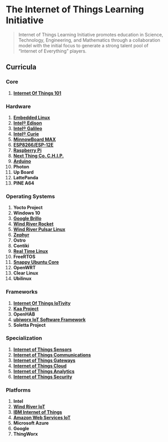 The Internet of Things Learning Initiative
==

> Internet of Things Learning Initiative promotes education in Science, Technology, Engineering, and Mathematics through a collaboration model with the initial focus to generate a strong talent pool of “Internet of Everything” players.

## Curricula

### Core
1. [__Internet Of Things 101__](https://theiotlearninginitiative.gitbooks.io/internetofthings101/)

### Hardware
1. [__Embedded Linux__](https://theiotlearninginitiative.gitbooks.io/embedded-linux/)
2. [__Intel® Edison__](https://theiotlearninginitiative.gitbooks.io/inteledison/content/)
3. [__Intel® Galileo__](https://theiotlearninginitiative.gitbooks.io/intelgalileo/content/)
4. [__Intel® Curie__](https://theiotlearninginitiative.gitbooks.io/intelcurie/content/)
5. [__MinnowBoard MAX__](https://theiotlearninginitiative.gitbooks.io/minnowboardmax/content/)
6. [__ESP8266/ESP-12E__](https://theiotlearninginitiative.gitbooks.io/esp8266/content/) 
7. [__Raspberry Pi__](https://theiotlearninginitiative.gitbooks.io/raspberrypi/content/)
8. [__Next Thing Co. C.H.I.P.__](https://theiotlearninginitiative.gitbooks.io/nextthingcochip/content/)
9. [__Arduino__](https://theiotlearninginitiative.gitbooks.io/arduino/content/)
10. __Photon__
11. __Up Board__
12. __LattePanda__
13. __PINE A64__

### Operating Systems
1. __Yocto Project__
2. __Windows 10__
3. [__Google Brillo__](https://theiotlearninginitiative.gitbooks.io/googlebrillo/content/)
4. [__Wind River Rocket__](https://theiotlearninginitiative.gitbooks.io/iotwindriverrocket/content/)
5. [__Wind River Pulsar Linux__](https://theiotlearninginitiative.gitbooks.io/iotwindriverpulsarlinux/content/)
6. [__Zephyr__](https://theiotlearninginitiative.gitbooks.io/zephyr/content/)
7. __Ostro__
8. __Contiki__
9. [__Real Time Linux__](https://theiotlearninginitiative.gitbooks.io/internetofthingsrt/content/)
10. __FreeRTOS__
11. [__Snappy Ubuntu Core__](https://theiotlearninginitiative.gitbooks.io/iotsnappyubuntucore/content/)
12. __OpenWRT__
13. __Clear Linux__
14. __Ubilinux__

### Frameworks
1. [__Internet Of Things IoTivity__](https://theiotlearninginitiative.gitbooks.io/internetofthingsiotivity/content/)
2. [__Kaa Project__](http://www.kaaproject.org/)
3. __OpenHAB__
4. __[ubiworx IoT Software Framework](http://www.ubiworx.com/ubiworx/)__
5. __Soletta Project__

### Specialization
1. [__Internet of Things Sensors__](https://theiotlearninginitiative.gitbooks.io/internetofthingssensors/content/)
2. [__Internet of Things Communications__](https://theiotlearninginitiative.gitbooks.io/internetofthingscommunications/content/)
3. [__Internet of Things Gateways__](https://theiotlearninginitiative.gitbooks.io/internetofthingsgateways/content/)
4. [__Internet of Things Cloud__](https://theiotlearninginitiative.gitbooks.io/internetofthingscloud/content/)
5. [__Internet of Things Analytics__](https://theiotlearninginitiative.gitbooks.io/internetofthingsanalytics/content/)
5. [__Internet of Things Security__]()

### Platforms
1. __Intel__
2. [__Wind River IoT__](https://theiotlearninginitiative.gitbooks.io/windriveriot/content/)
3. [__IBM Internet of Things__](https://theiotlearninginitiative.gitbooks.io/ibminternetofthings/content/)
4. [__Amazon Web Services IoT__](https://theiotlearninginitiative.gitbooks.io/amazonwebservicesiot/content/)
5. __Microsoft Azure__
6. __Google__
7. __ThingWorx__
